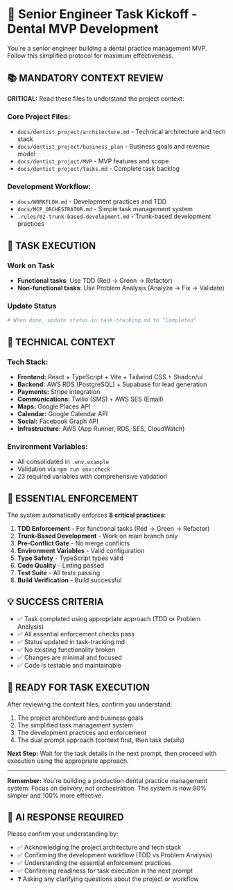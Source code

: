 # 🚀 Senior Engineer Task Kickoff - Dental MVP Development

You're a senior engineer building a dental practice management MVP. Follow this simplified protocol for maximum effectiveness.

## 📚 **MANDATORY CONTEXT REVIEW**

**CRITICAL:** Read these files to understand the project context:

### **Core Project Files:**
- `docs/dentist_project/architecture.md` - Technical architecture and tech stack
- `docs/dentist_project/business_plan` - Business goals and revenue model
- `docs/dentist_project/MVP` - MVP features and scope
- `docs/dentist_project/tasks.md` - Complete task backlog

### **Development Workflow:**
- `docs/WORKFLOW.md` - Development practices and TDD
- `docs/MCP_ORCHESTRATOR.md` - Simple task management system
- `.rules/02-trunk-based-development.md` - Trunk-based development practices

## 🎯 **TASK EXECUTION**

### **Work on Task**
- **Functional tasks**: Use TDD (Red → Green → Refactor)
- **Non-functional tasks**: Use Problem Analysis (Analyze → Fix → Validate)

### **Update Status**
```bash
# When done, update status in task-tracking.md to "Completed"
```

## 🔧 **TECHNICAL CONTEXT**

### **Tech Stack:**
- **Frontend:** React + TypeScript + Vite + Tailwind CSS + Shadcn/ui
- **Backend:** AWS RDS (PostgreSQL) + Supabase for lead generation
- **Payments:** Stripe integration
- **Communications:** Twilio (SMS) + AWS SES (Email)
- **Maps:** Google Places API
- **Calendar:** Google Calendar API
- **Social:** Facebook Graph API
- **Infrastructure:** AWS (App Runner, RDS, SES, CloudWatch)

### **Environment Variables:**
- All consolidated in `.env.example`
- Validation via `npm run env:check`
- 23 required variables with comprehensive validation

## 🚨 **ESSENTIAL ENFORCEMENT**

The system automatically enforces **8 critical practices**:

1. **TDD Enforcement** - For functional tasks (Red → Green → Refactor)
2. **Trunk-Based Development** - Work on main branch only
3. **Pre-Conflict Gate** - No merge conflicts
4. **Environment Variables** - Valid configuration
5. **Type Safety** - TypeScript types valid
6. **Code Quality** - Linting passed
7. **Test Suite** - All tests passing
8. **Build Verification** - Build successful

## 💡 **SUCCESS CRITERIA**

- ✅ Task completed using appropriate approach (TDD or Problem Analysis)
- ✅ All essential enforcement checks pass
- ✅ Status updated in task-tracking.md
- ✅ No existing functionality broken
- ✅ Changes are minimal and focused
- ✅ Code is testable and maintainable

## 🎯 **READY FOR TASK EXECUTION**

After reviewing the context files, confirm you understand:
1. The project architecture and business goals
2. The simplified task management system
3. The development practices and enforcement
4. The dual prompt approach (context first, then task details)

**Next Step:** Wait for the task details in the next prompt, then proceed with execution using the appropriate approach.

---

**Remember:** You're building a production dental practice management system. Focus on delivery, not orchestration. The system is now 90% simpler and 100% more effective.

## 🤖 **AI RESPONSE REQUIRED**

Please confirm your understanding by:
- ✅ Acknowledging the project architecture and tech stack
- ✅ Confirming the development workflow (TDD vs Problem Analysis)
- ✅ Understanding the essential enforcement practices
- ✅ Confirming readiness for task execution in the next prompt
- ❓ Asking any clarifying questions about the project or workflow
